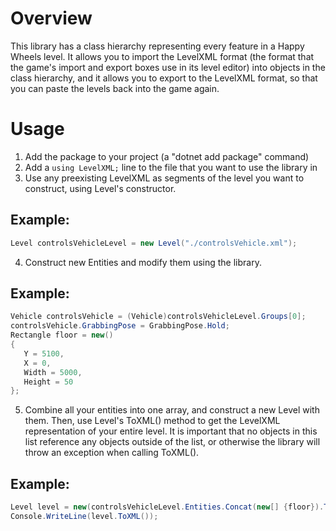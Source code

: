# Overview
This library has a class hierarchy representing every feature in a Happy Wheels level.
It allows you to import the LevelXML format (the format that the game's import and export boxes use in its level editor) into objects in the class hierarchy,
and it allows you to export to the LevelXML format, so that you can paste the levels back into the game again.
# Usage
1. Add the package to your project (a "dotnet add package" command)
2. Add a ```using LevelXML;``` line to the file that you want to use the library in
3. Use any preexisting LevelXML as segments of the level you want to construct, using Level's constructor.
## Example:
```csharp
Level controlsVehicleLevel = new Level("./controlsVehicle.xml");
```
4. Construct new Entities and modify them using the library.
## Example:
```csharp
Vehicle controlsVehicle = (Vehicle)controlsVehicleLevel.Groups[0];
controlsVehicle.GrabbingPose = GrabbingPose.Hold;
Rectangle floor = new()
{
   Y = 5100,
   X = 0,
   Width = 5000,
   Height = 50
};
```
5. Combine all your entities into one array, and construct a new Level with them. Then, use Level's ToXML() method to get the LevelXML representation of your entire level.
It is important that no objects in this list reference any objects outside of the list, or otherwise the library will throw an exception when calling ToXML().
## Example:
```csharp
Level level = new(controlsVehicleLevel.Entities.Concat(new[] {floor}).ToArray());
Console.WriteLine(level.ToXML());
```
